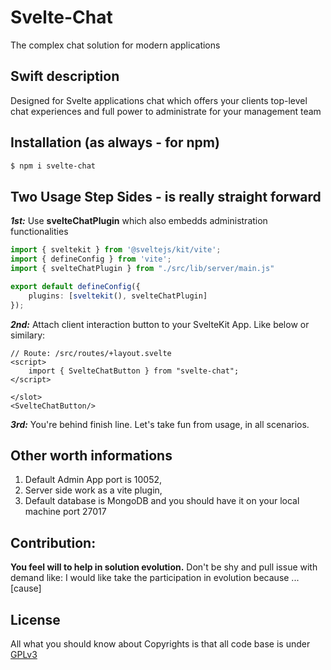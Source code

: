 # Svelte-Chat
The complex chat solution for modern applications

## Swift description
Designed for Svelte applications chat which offers your clients top-level chat experiences and full power to administrate for your management team

## Installation (as always - for npm)
```bash
$ npm i svelte-chat
```

## Two Usage Step Sides - is really straight forward
***1st:*** Use **svelteChatPlugin** which also embedds administration functionalities
```typescript
import { sveltekit } from '@sveltejs/kit/vite';
import { defineConfig } from 'vite';
import { svelteChatPlugin } from "./src/lib/server/main.js"

export default defineConfig({
	plugins: [sveltekit(), svelteChatPlugin]
});
```
***2nd:*** Attach client interaction button to your SvelteKit App. Like below or similary:
```svelte
// Route: /src/routes/+layout.svelte
<script>
    import { SvelteChatButton } from "svelte-chat";
</script>

</slot>
<SvelteChatButton/>
```
***3rd:*** You're behind finish line. Let's take fun from usage, in all scenarios.

## Other worth informations
1. Default Admin App port is 10052,
2. Server side work as a vite plugin,
3. Default database is MongoDB and you should have it on your local machine port 27017

## Contribution:
**You feel will to help in solution evolution.** Don't be shy and pull issue with demand like: I would like take the participation in evolution because ...[cause]

## License
All what you should know about Copyrights is that all code base is under <u>GPLv3</u>
